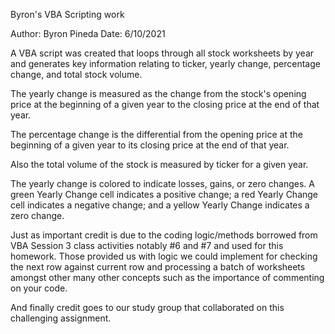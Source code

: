 Byron's VBA Scripting work

Author: Byron Pineda
Date: 6/10/2021


A VBA script was created that loops through all stock worksheets by year and generates key information 
relating to ticker, yearly change, percentage change, and total stock volume.

The yearly change is measured as the change from the stock's opening price at the beginning of a given year 
to the closing price at the end of that year.

The percentage change is the differential from the opening price at the beginning of a given year to its 
closing price at the end of that year.

Also the total volume of the stock is measured by ticker for a given year.

The yearly change is colored to indicate losses, gains, or zero changes. A green Yearly Change cell 
indicates a positive change; a red Yearly Change cell indicates a negative change; and a yellow Yearly Change
indicates a zero change.

 Just as important credit is due to the coding logic/methods borrowed from VBA Session 3 class activities 
 notably #6 and #7 and used for this homework.  Those provided us with logic we could implement
 for checking the next row against current row and processing a batch of worksheets amongst other many 
 other concepts such as the importance of commenting on your code.

 And finally credit goes to our study group that collaborated on this challenging assignment.

